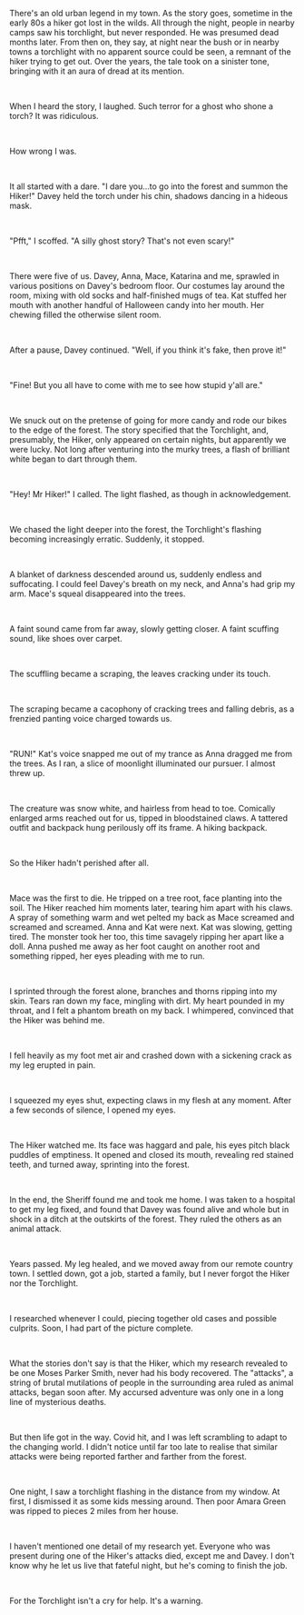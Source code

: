 There's an old urban legend in my town. As the story goes, sometime in the early 80s a hiker got lost in the wilds. All through the night, people in nearby camps saw his torchlight, but never responded. He was presumed dead months later. From then on, they say, at night near the bush or in nearby towns a torchlight with no apparent source could be seen, a remnant of the hiker trying to get out. Over the years, the tale took on a sinister tone, bringing with it an aura of dread at its mention.

&#x200B;

When I heard the story, I laughed. Such terror for a ghost who shone a torch? It was ridiculous.

&#x200B;

How wrong I was.

&#x200B;

It all started with a dare. "I dare you...to go into the forest and summon the Hiker!" Davey held the torch under his chin, shadows dancing in a hideous mask.

&#x200B;

"Pfft," I scoffed. "A silly ghost story? That's not even scary!"

&#x200B;

There were five of us. Davey, Anna, Mace, Katarina and me, sprawled in various positions on Davey's bedroom floor. Our costumes lay around the room, mixing with old socks and half-finished mugs of tea. Kat stuffed her mouth with another handful of Halloween candy into her mouth. Her chewing filled the otherwise silent room.

&#x200B;

After a pause, Davey continued. "Well, if you think it's fake, then prove it!"

&#x200B;

"Fine! But you all have to come with me to see how stupid y'all are."

&#x200B;

We snuck out on the pretense of going for more candy and rode our bikes to the edge of the forest. The story specified that the Torchlight, and, presumably, the Hiker, only appeared on certain nights, but apparently we were lucky. Not long after venturing into the murky trees, a flash of brilliant white began to dart through them.

&#x200B;

"Hey! Mr Hiker!" I called. The light flashed, as though in acknowledgement.

&#x200B;

We chased the light deeper into the forest, the Torchlight's flashing becoming increasingly erratic. Suddenly, it stopped.

&#x200B;

A blanket of darkness descended around us, suddenly endless and suffocating. I could feel Davey's breath on my neck, and Anna's had grip my arm. Mace's squeal disappeared into the trees.

&#x200B;

A faint sound came from far away, slowly getting closer. A faint scuffing sound, like shoes over carpet.

&#x200B;

The scuffling became a scraping, the leaves cracking under its touch.

&#x200B;

The scraping became a cacophony of cracking trees and falling debris, as a frenzied panting voice charged towards us.

&#x200B;

"RUN!" Kat's voice snapped me out of my trance as Anna dragged me from the trees. As I ran, a slice of moonlight illuminated our pursuer. I almost threw up.

&#x200B;

The creature was snow white, and hairless from head to toe. Comically enlarged arms reached out for us, tipped in bloodstained claws. A tattered outfit and backpack hung perilously off its frame. A hiking backpack.

&#x200B;

So the Hiker hadn't perished after all.

&#x200B;

Mace was the first to die. He tripped on a tree root, face planting into the soil. The Hiker reached him moments later, tearing him apart with his claws. A spray of something warm and wet pelted my back as Mace screamed and screamed and screamed. Anna and Kat were next. Kat was slowing, getting tired. The monster took her too, this time savagely ripping her apart like a doll. Anna pushed me away as her foot caught on another root and something ripped, her eyes pleading with me to run.

&#x200B;

I sprinted through the forest alone, branches and thorns ripping into my skin. Tears ran down my face, mingling with dirt. My heart pounded in my throat, and I felt a phantom breath on my back. I whimpered, convinced that the Hiker was behind me.

&#x200B;

I fell heavily as my foot met air and crashed down with a sickening crack as my leg erupted in pain.

&#x200B;

I squeezed my eyes shut, expecting claws in my flesh at any moment. After a few seconds of silence, I opened my eyes.

&#x200B;

The Hiker watched me. Its face was haggard and pale, his eyes pitch black puddles of emptiness. It opened and closed its mouth, revealing red stained teeth, and turned away, sprinting into the forest.

&#x200B;

In the end, the Sheriff found me and took me home. I was taken to a hospital to get my leg fixed, and found that Davey was found alive and whole but in shock in a ditch at the outskirts of the forest. They ruled the others as an animal attack.

&#x200B;

Years passed. My leg healed, and we moved away from our remote country town. I settled down, got a job, started a family, but I never forgot the Hiker nor the Torchlight.

&#x200B;

I researched whenever I could, piecing together old cases and possible culprits. Soon, I had part of the picture complete.

&#x200B;

What the stories don't say is that the Hiker, which my research revealed to be one Moses Parker Smith, never had his body recovered. The "attacks", a string of brutal mutilations of people in the surrounding area ruled as animal attacks, began soon after. My accursed adventure was only one in a long line of mysterious deaths.

&#x200B;

But then life got in the way. Covid hit, and I was left scrambling to adapt to the changing world. I didn't notice until far too late to realise that similar attacks were being reported farther and farther from the forest.

&#x200B;

One night, I saw a torchlight flashing in the distance from my window. At first, I dismissed it as some kids messing around. Then poor Amara Green was ripped to pieces 2 miles from her house.

&#x200B;

I haven't mentioned one detail of my research yet. Everyone who was present during one of the Hiker's attacks died, except me and Davey. I don't know why he let us live that fateful night, but he's coming to finish the job.

&#x200B;

For the Torchlight isn't a cry for help. It's a warning.